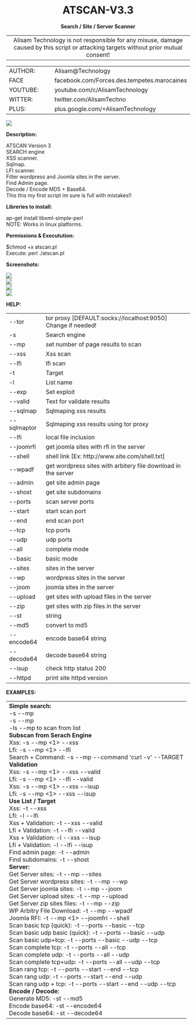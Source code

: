 <h1 align="center">ATSCAN-V3.3</h1>
<p align="center"> <b>Search / Site / Server Scanner </b></p>
<center>
<table border="0" cellpadding="0" cellspacing="2" width="100%px">
  <tr>
    <td align="center">Alisam Technology is not responsible for any misuse, damage caused by this script or attacking targets without prior mutual consent!</td>
  </tr>
</table>
</center>
<table border="0" cellpadding="0" cellspacing="2" width="100%px">
  <tr>
    <td width="30%">AUTHOR:</td><td>Alisam@Technology</td>
  </tr>
  <tr>
    <td width="30%">FACE</td><td>facebook.com/Forces.des.tempetes.marocaines</td>
  </tr>
  <tr>
    <td width="30%">YOUTUBE:</td><td>youtube.com/c/AlisamTechnology</td>
  </tr>
  <tr>
    <td width="30%">WITTER:</td><td>twitter.com/AlisamTechno</td>
  </tr>
  <tr>
    <td width="30%">PLUS:</td><td>plus.google.com/+AlisamTechnology</td>
  </tr>
</table>

<img src="http://i.imgur.com/3uTDVJq.jpg" />
<p> <b>Description: </b></p>
ATSCAN Version 3 <br /> SEARCH engine <br />XSS scanner. <br /> Sqlmap. <br /> LFI scanner.<br /> Filter wordpress and Joomla sites in the server. <br />Find Admin page.<br /> Decode / Encode MD5 + Base64. <br />This this my first script im sure is full with mistakes!! 

<p> <b>Libreries to install: </b></p>
ap-get install libxml-simple-perl <br />
NOTE: Works in linux platforms.

<p> <b>Permissions & Executution: </b></p>
$chmod +x atscan.pl </br>
Execute: perl ./atscan.pl

<p> <b>Screenshots: </b></p>
<img src="http://i.imgur.com/kAHDYnd.jpg" /><br />
<img src="http://i.imgur.com/atgEOXR.jpg" /><br />
<img src="http://i.imgur.com/dgvdZ6O.jpg" /><br />
<img src="http://i.imgur.com/U1TA0iM.jpg" /><br />

<p> <b>HELP: </b></p>
<table cellpadding="0" cellspacing="2" border="0">
  <tr>
    <td width="20%">--tor</td>
    <td>tor proxy [DEFAULT:socks://localhost:9050] Change if needed!</td>
  </tr>
  
  <tr>
    <td width="20%">-s</td>
    <td>Search engine</td>
  </tr>
  
  <tr>
    <td width="20%">--mp</td>
    <td>set number of page results to scan</td>
  </tr>
  
  <tr>
    <td width="20%">--xss</td>
    <td>Xss scan</td>
  </tr>
  
  
  <tr>
    <td width="20%">--lfi</td>
    <td>lfi scan</td>
  </tr>
  
  <tr>
    <td width="20%">-t</td>
    <td>Target</td>
  </tr>
  <tr>
    <td width="20%">-l</td>
    <td>List name</td>
  </tr>
  <tr>
    <td width="20%">--exp</td>
    <td>Set exploit</td>
  </tr>
  <tr>
    <td width="20%">--valid</td>
    <td>Text for validate results</td>
  </tr>
  <tr>
    <td width="20%">--sqlmap</td>
    <td>Sqlmaping xss results</td>
  </tr>
  <tr>
    <td width="20%">--sqlmaptor</td>
    <td>Sqlmaping xss results using tor proxy</td>
  </tr>
  <tr>
    <td width="20%">--lfi</td>
    <td>local file inclusion</td>
  </tr>
  <tr>
    <td width="20%">--joomrfi</td>
    <td>get joomla sites with rfi in the server</td>
  </tr>
  <tr>
    <td width="20%">--shell</td>
    <td>shell link [Ex: http://www.site.com/shell.txt]</td>
  </tr>
  <tr>
    <td width="20%">--wpadf</td>
    <td>get wordpress sites with arbitery file download in the server</td>
  </tr>
  <tr>
    <td width="20%">--admin</td>
    <td>get site admin page</td>
  </tr>
  <tr>
    <td width="20%">--shost</td>
    <td>get site subdomains</td>
  </tr>
  <tr>
    <td width="20%">--ports</td>
    <td>scan server ports</td>
  </tr>
  <tr>
    <td width="20%">--start</td>
    <td>start scan port</td>
  </tr>
  <tr>
    <td width="20%">--end</td>
    <td>end scan port</td>
  </tr>
  <tr>
    <td width="20%">--tcp</td>
    <td>tcp ports</td>
  </tr>
  <tr>
    <td width="20%">--udp</td>
    <td>udp ports</td>
  </tr>
  <tr>
    <td width="20%">--all</td>
    <td>complete mode</td>
  </tr>
  <tr>
    <td width="20%">--basic</td>
    <td>basic mode</td>
  </tr>
  <tr>
    <td width="20%">--sites</td>
    <td>sites in the server</td>
  </tr>
  <tr>
    <td width="20%">--wp</td>
    <td>wordpress sites in the server</td>
  </tr>
  <tr>
    <td width="20%">--joom</td>
    <td>joomla sites in the server</td>
  </tr>
  <tr>
    <td width="20%">--upload</td>
    <td>get sites with upload files in the server</td>
  </tr>
  <tr>
    <td width="20%">--zip</td>
    <td>get sites with zip files in the server</td>
  </tr>
  <tr>
    <td width="20%">--st</td>
    <td>string</td>
  </tr>
  <tr>
    <td width="20%">--md5</td>
    <td>convert to md5</td>
  </tr>
  <tr>
    <td width="20%">--encode64</td>
    <td>encode base64 string</td>
  </tr>
  <tr>
    <td width="20%">--decode64</td>
    <td>decode base64 string</td>
  </tr>
  <tr>
    <td width="20%">--isup</td>
    <td>check http status 200</td>
  </tr>
  <tr>
    <td width="20%">--httpd</td>
    <td>print site httpd version</td>
  </tr>
</table>
<p> <b>EXAMPLES: </b></p>
<table cellpadding="0" cellspacing="2" border="0">
  <tr>
    <td>
    <b>Simple search:</b><BR/>
    -s <dork> --mp <number of page results to scan><BR/>
    -s <dork1,dork2,dork3..> --mp <number of page results to scan><BR/> 
    -ls <dork.txt> --mp <number of page results to scan> to scan from list<BR/>
    <B>Subscan from Serach Engine</B><BR/>
    Xss: -s <dork> --mp <1> --xss<BR/>
    Lfi: -s <dork> --mp <1> --lfi<BR/>
    Search + Command: -s <dork> --mp <value> --command 'curl -v' --TARGET<BR/>
    <b>Validation</b><BR/>
    Xss: -s <dork> --mp <1> --xss --valid <txt><BR/>
    Lfi: -s <dork> --mp <1> --lfi --valid <txt><BR/>
    Xss: -s <dork> --mp <1> --xss --isup<BR/>
    Lfi: -s <dork> --mp <1> --xss --isup<BR/>
    <b>Use List / Target</b><BR/>
    Xss: -t <target> --xss<BR/>
    Lfi: -l <target> --lfi<BR/>
    Xss + Validation: -t <target> --xss --valid <txt><BR/>
    Lfi + Validation: -t <target> --lfi --valid <txt> <BR/>
    Xss + Validation: -l <list.txt> --xss --isup<BR/>
    Lfi + Validation: -l <list.txt> --lfi --isup <BR/>
    Find admin page: -t <target> --admin <BR/>
    Find subdomains: -t <target> --shost <BR/>
    <b>Server:  </b><BR/>
    Get Server sites: -t <ip> --mp <value> --sites <BR/>
    Get Server wordpress sites: -t <ip> --mp <value> --wp  <BR/>
    Get Server joomla sites: -t <ip> --mp <value> --joom  <BR/>
    Get Server upload sites: -t <ip> --mp <value> --upload  <BR/>
    Get Server zip sites files: -t <ip> --mp <value> --zip  <BR/>
    WP Arbitry File Download: -t <ip> --mp <value> --wpadf  <BR/>
    Joomla RFI: -t <ip> --mp <1> --joomfri --shell <shell link> <BR/>
    Scan basic tcp (quick): -t <ip> --ports --basic --tcp <BR/>
    Scan basic udp basic (quick): -t <ip> --ports --basic --udp <BR/>
    Scan basic udp+tcp: -t <ip> --ports --basic --udp --tcp <BR/>
    Scan complete tcp: -t <ip> --ports --all --tcp <BR/>
    Scan complete udp: -t <ip> --ports --all --udp <BR/>
    Scan complete tcp+udp: -t <ip> --ports --all --udp --tcp <BR/>
    Scan rang tcp: -t <ip> --ports --start --end --tcp <BR/>
    Scan rang udp: -t <ip> --ports --start --end --udp <BR/>
    Scan rang udp + tcp: -t <ip> --ports --start <value> --end <value> --udp --tcp <BR/>
    <b>Encode / Decode:  </b><BR/>
    Generate MD5: -st <string> --md5  <BR/>
    Encode base64: -st <string> --encode64  <BR/>
    Decode base64: -st <string> --decode64  <BR/>
    </td>
  </tr>
</table>


